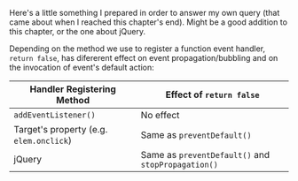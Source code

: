 Here's a little something I prepared in order to answer my own query (that came
about when I reached this chapter's end). Might be a good addition to this 
chapter, or the one about jQuery.

Depending on the method we use to register a function event handler,
`return false`, has difererent effect on event propagation/bubbling and on the
invocation of event's default action:

| Handler Registering Method              | Effect of `return false`                           |
|-----------------------------------------|----------------------------------------------------|
| `addEventListener()`                    | No effect                                          |
| Target's property (e.g. `elem.onclick`) | Same as `preventDefault()`                         |
| jQuery                                  | Same as `preventDefault()` and `stopPropagation()` |
